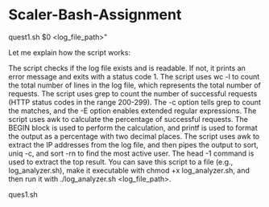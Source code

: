 # Scaler-Bash-Assignment 
quest1.sh  $0 <log_file_path>"

Let me explain how the script works:

The script checks if the log file exists and is readable. If not, it prints an error message and exits with a status code 1.
The script uses wc -l to count the total number of lines in the log file, which represents the total number of requests.
The script uses grep to count the number of successful requests (HTTP status codes in the range 200-299).
The -c option tells grep to count the matches, and the -E option enables extended regular expressions.
The script uses awk to calculate the percentage of successful requests. 
The BEGIN block is used to perform the calculation, and printf is used to format the output as a percentage with two decimal places.
The script uses awk to extract the IP addresses from the log file, and then pipes the output to sort, uniq -c, and sort -rn to find the most active user.
The head -1 command is used to extract the top result.
You can save this script to a file (e.g., log_analyzer.sh), make it executable with chmod +x log_analyzer.sh, and then run it with ./log_analyzer.sh <log_file_path>.

ques1.sh
